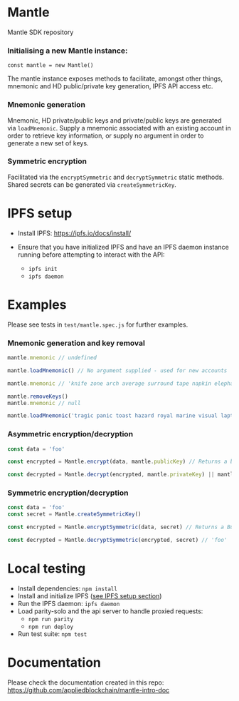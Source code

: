 # Mantle

Mantle SDK repository

### Initialising a new Mantle instance:

`const mantle = new Mantle()`

The mantle instance exposes methods to facilitate, amongst other things, mnemonic and HD public/private key generation, IPFS API access etc.

### Mnemonic generation

Mnemonic, HD private/public keys and private/public keys are generated via `loadMnemonic`. Supply a mnemonic associated with an existing account in order to retrieve key information, or supply no argument in order to generate a new set of keys.

### Symmetric encryption

Facilitated via the `encryptSymmetric` and `decryptSymmetric` static methods. Shared secrets can be generated via `createSymmetricKey`.

# IPFS setup

- Install IPFS: https://ipfs.io/docs/install/

- Ensure that you have initialized IPFS and have an IPFS daemon instance running before attempting to interact with the API:

    - `ipfs init`
    - `ipfs daemon`


# Examples

Please see tests in `test/mantle.spec.js` for further examples.

### Mnemonic generation and key removal

```js
mantle.mnemonic // undefined

mantle.loadMnemonic() // No argument supplied - used for new accounts

mantle.mnemonic // 'knife zone arch average surround tape napkin elephant share fuel jeans false'

mantle.removeKeys()
mantle.mnemonic // null

mantle.loadMnemonic('tragic panic toast hazard royal marine visual laptop salmon guard finger upper') // Mnemonc supplied - should be used to load existing keys
```

### Asymmetric encryption/decryption

```js
const data = 'foo'

const encrypted = Mantle.encrypt(data, mantle.publicKey) // Returns a buffer

const decrypted = Mantle.decrypt(encrypted, mantle.privateKey) || mantle.decrypt(encrypted) // 'foo'
```

### Symmetric encryption/decryption

```js
const data = 'foo'
const secret = Mantle.createSymmetricKey()

const encrypted = Mantle.encryptSymmetric(data, secret) // Returns a Buffer

const decrypted = Mantle.decryptSymmetric(encrypted, secret) // 'foo'
```

# Local testing

- Install dependencies: `npm install`
- Install and initialize IPFS ([see IPFS setup section](#ipfs-setup))
- Run the IPFS daemon: `ipfs daemon`
- Load parity-solo and the api server to handle proxied requests: 
    - `npm run parity`
    - `npm run deploy`
- Run test suite: `npm test`

# Documentation

Please check the documentation created in this repo: https://github.com/appliedblockchain/mantle-intro-doc
